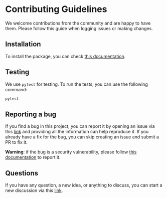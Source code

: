 # Contributing Guidelines

We welcome contributions from the community and are happy to have them.
Please follow this guide when logging issues or making changes.

## Installation

To install the package, you can check [this documentation](README.md#installation).

## Testing

We use `pytest` for testing. To run the tests, you can use the following command:

```bash
pytest
```

## Reporting a bug

If you find a bug in this project, you can report it by opening an issue via this
[link](https://github.com/hussein-awala/spark-on-k8s/issues/new) and providing all the
information can help reproduce it.
If you already have a fix for the bug, you can skip creating an issue and submit a PR to fix it.

**Warning**: if the bug is a security vulnerability, please follow
[this documentation](SECURITY.md#reporting-a-vulnerability) to report it.

## Questions

If you have any question, a new idea, or anything to discuss, you can start a new discussion
via this [link](https://github.com/hussein-awala/spark-on-k8s/discussions/new/choose).
